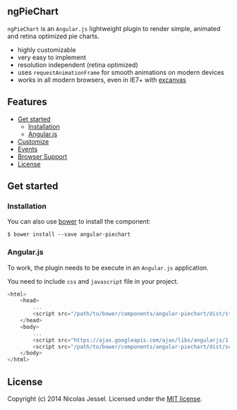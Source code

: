 ## ngPieChart

`ngPieChart` is an `Angular.js` lightweight plugin to render simple, animated and retina optimized pie charts.

* highly customizable
* very easy to implement
* resolution independent (retina optimized)
* uses `requestAnimationFrame` for smooth animations on modern devices
* works in all modern browsers, even in IE7+ with [excanvas](https://code.google.com/p/explorercanvas/wiki/Instructions)

## Features

* [Get started](#get-started)
    * [Installation](#installation)
    * [Angular.js](#angularjs)
* [Customize](#customize)
* [Events](#events)
* [Browser Support](#browser-support)
* [License](#license)

## Get started

### Installation

You can also use [bower](http://www.bower.io) to install the component:

```
$ bower install --save angular-piechart
```

### Angular.js

To work, the plugin needs to be execute in an `Angular.js` application.

You need to include `css` and `javascript` file in your project.

```javascript
<html>
    <head>
        ...
        <script src="/path/to/bower/components/angular-piechart/dist/styles/angular-piechart.min.js"></script>
    </head>
    <body>
        ...
        <script src="https://ajax.googleapis.com/ajax/libs/angularjs/1.3.10/angular.min.js"></script>
        <script src="/path/to/bower/components/angular-piechart/dist/scripts/angular-piechart.min.js"></script>
    </body>
</html>
```

## License
Copyright (c) 2014 Nicolas Jessel. Licensed under the [MIT license](https://github.com/njl07/angular-piechart/blob/master/LICENSE.md).
